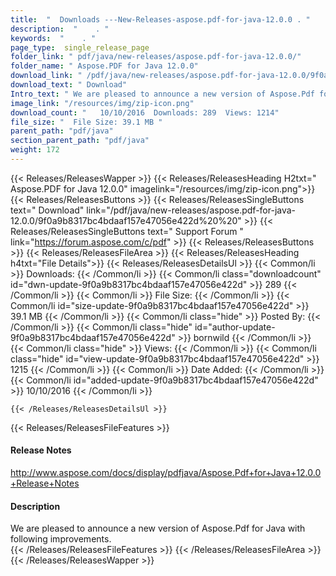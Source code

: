 ```yaml
---
title:  "  Downloads ---New-Releases-aspose.pdf-for-java-12.0.0 . " 
description:  "    . " 
keywords:  "    . " 
page_type:  single_release_page
folder_link: " pdf/java/new-releases/aspose.pdf-for-java-12.0.0/"
folder_name: " Aspose.PDF for Java 12.0.0"
download_link: " /pdf/java/new-releases/aspose.pdf-for-java-12.0.0/9f0a9b8317bc4bdaaf157e47056e422d"
download_text: " Download"
Intro_text: " We are pleased to announce a new version of Aspose.Pdf for Java with following i..."
image_link: "/resources/img/zip-icon.png"
download_count: "   10/10/2016  Downloads: 289  Views: 1214"
file_size: "  File Size: 39.1 MB "
parent_path: "pdf/java"
section_parent_path: "pdf/java"
weight: 172
---
```


{{< Releases/ReleasesWapper >}}
  {{< Releases/ReleasesHeading H2txt=" Aspose.PDF for Java 12.0.0" imagelink="/resources/img/zip-icon.png">}}
  {{< Releases/ReleasesButtons >}}
    {{< Releases/ReleasesSingleButtons text=" Download" link="/pdf/java/new-releases/aspose.pdf-for-java-12.0.0/9f0a9b8317bc4bdaaf157e47056e422d%20%20" >}}
    {{< Releases/ReleasesSingleButtons text=" Support Forum " link="https://forum.aspose.com/c/pdf" >}}
  {{< Releases/ReleasesButtons >}}
  {{< Releases/ReleasesFileArea >}}
    {{< Releases/ReleasesHeading h4txt="File Details">}}
    {{< Releases/ReleasesDetailsUl >}}
            {{< Common/li  >}} Downloads: {{< /Common/li >}} 
      {{< Common/li class="downloadcount" id="dwn-update-9f0a9b8317bc4bdaaf157e47056e422d" >}} 289 {{< /Common/li >}} 
      {{< Common/li  >}} File Size: {{< /Common/li >}} 
      {{< Common/li id="size-update-9f0a9b8317bc4bdaaf157e47056e422d" >}} 39.1 MB {{< /Common/li >}} 
      {{< Common/li  class="hide" >}} Posted By: {{< /Common/li >}} 
      {{< Common/li class="hide" id="author-update-9f0a9b8317bc4bdaaf157e47056e422d" >}} bornwild {{< /Common/li >}} 
      {{< Common/li class="hide"  >}} Views: {{< /Common/li >}} 
      {{< Common/li class="hide" id="view-update-9f0a9b8317bc4bdaaf157e47056e422d" >}} 1215 {{< /Common/li >}} 
      {{< Common/li  >}} Date Added: {{< /Common/li >}} 
      {{< Common/li id="added-update-9f0a9b8317bc4bdaaf157e47056e422d" >}} 10/10/2016 {{< /Common/li >}} 

    {{< /Releases/ReleasesDetailsUl >}}

  {{< Releases/ReleasesFileFeatures >}}
      <h4>Release Notes</h4><div><a href="http://www.aspose.com/docs/display/pdfjava/Aspose.Pdf+for+Java+12.0.0+Release+Notes">http://www.aspose.com/docs/display/pdfjava/Aspose.Pdf+for+Java+12.0.0+Release+Notes</a></div><h4>Description</h4><div class="HTMLDescription">We are pleased to announce a new version of Aspose.Pdf for Java with following improvements.</div>
  {{< /Releases/ReleasesFileFeatures >}}
 {{< /Releases/ReleasesFileArea >}}
{{< /Releases/ReleasesWapper >}}


